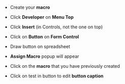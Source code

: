 - Create your <b>macro</b>
- Click <b>Developer</b> on <b>Menu Top</b>
- Click <b>Insert</b> (in Controls, not the one on top)
- Click on <b>Button</b> on <b>Form Control</b>

- Draw button on spreadsheet
- <b>Assign Macro</b> popup will appear
- Click on the <b>macro</b> that you have previously created
- Click on test in button to edit <b>button caption</b>
